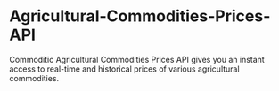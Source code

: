 # Agricultural-Commodities-Prices-API
Commoditic Agricultural Commodities Prices API gives you an instant access to real-time and historical prices of various agricultural commodities.
